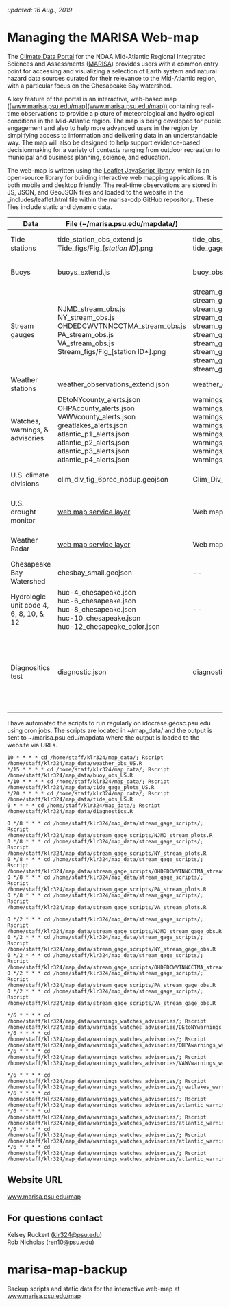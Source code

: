 *updated: 16 Aug., 2019*

# Managing the MARISA Web-map
The [Climate Data Portal](https://www.marisa.psu.edu) for the NOAA Mid-Atlantic Regional Integrated Sciences and Assessments ([MARISA](https://www.midatlanticrisa.org)) provides users with a common entry point for accessing and visualizing a selection of Earth system and natural hazard data sources curated for their relevance to the Mid-Atlantic region, with a particular focus on the Chesapeake Bay watershed.

A key feature of the portal is an interactive, web-based map ([www.marisa.psu.edu/map](www.marisa.psu.edu/map)) containing real-time observations to provide a picture of meteorological and hydrological conditions in the Mid-Atlantic region. The map is being developed for public engagement and also to help more advanced users in the region by simplifying access to information and delivering data in an understandable way. The map will also be designed to help support evidence-based decisionmaking for a variety of contexts ranging from outdoor recreation to municipal and business planning, science, and education.

The web-map is written using the [Leaflet JavaScript library](https://leafletjs.com), which is an open-source library for building interactive web mapping applications. It is both mobile and desktop friendly. The real-time observations are stored in JS, JSON, and GeoJSON files and loaded to the website in the _includes/leaflet.html file within the marisa-cdp GitHub repository. These files include static and dynamic data.

| Data | File (~/marisa.psu.edu/mapdata/) | Script (~/map\_data) | Extent | Source | Notes |
| ---- | ---- | ------ | ------ | ------ | ----- |
| Tide stations | tide\_station\_obs\_extend.js <br> Tide\_figs/Fig\_[*station ID*].png | tide\_obs\_US.R <br> tide\_gage\_plots\_US.R | National | [NOAA Tides & Currents](https://tidesandcurrents.noaa.gov) | Plots are updated every 10 minutes; observations every 20 minutes (real-time water observations update every 6 minutes) |
| Buoys | buoys_extend.js | buoy\_obs\_US.R | National | [NOAA's National Data Buoy Center](https://www.ndbc.noaa.gov) | Updated every 15 minutes (real-time obs. updated every 5 mins). In future use [guidelines](https://www.ndbc.noaa.gov/docs/ndbc_web_data_guide.pdf) to update code processing (https://www.ndbc.noaa.gov/data/latest\_obs/latest\_obs.txt) |
| Stream gauges | NJMD\_stream\_obs.js <br> NY\_stream\_obs.js <br> OHDEDCWVTNNCCTMA\_stream\_obs.js <br> PA\_stream\_obs.js <br> VA\_stream\_obs.js <br> Stream\_figs/Fig\_[station ID*].png | stream\_gage\_scripts/NJMD\_stream\_plots.R <br> stream\_gage\_scripts/NY\_stream\_plots.R <br> stream\_gage\_scripts/OHDEDCWVTNNCCTMA\_stream\_plots.R <br> stream\_gage\_scripts/PA\_stream\_plots.R <br> stream\_gage\_scripts/VA\_stream\_plots.R <br> stream\_gage\_scripts/NJMD\_stream\_gage\_obs.R <br> stream\_gage\_scripts/NY\_stream\_gage\_obs.R <br> stream\_gage\_scripts/OHDEDCWVTNNCCTMA\_stream\_gage\_obs.R <br> stream\_gage\_scripts/PA\_stream\_gage\_obs.R <br> stream\_gage\_scripts/VA\_stream\_gage\_obs.R | Mid-Atlantic | [United States Geological Survey](https://waterdata.usgs.gov/nwis/rt)| Plots updated every 8 hours; observations every 2 hours (real-time streamflow data are typically recorded at 15-minute intervals, stored onsite, and then transmitted to USGS offices once every hour) |
| Weather stations | weather\_observations\_extend.json | weather\_obs\_US.R | National | [NOAA's National Weather Service](https://w1.weather.gov/xml/current_obs/) | updated hourly (new job at 10 mins of every hour: 1:10, 2:10, 3:10) |
| Watches, warnings, & advisories | DEtoNYcounty\_alerts.json <br> OHPAcounty\_alerts.json <br> VAWVcounty\_alerts.json <br> greatlakes\_alerts.json <br> atlantic\_p1\_alerts.json <br> atlantic\_p2\_alerts.json <br> atlantic\_p3\_alerts.json <br> atlantic\_p4\_alerts.json | warnings\_watches\_advisories/DEtoNYwarnings\_watches\_advisories.R <br> warnings\_watches\_advisories/OHPAwarnings\_watches\_advisories.R <br> warnings\_watches\_advisories/VAWVwarnings\_watches\_advisories.R <br> warnings\_watches\_advisories/greatlakes\_warnings\_watches\_advisories.R <br> warnings\_watches\_advisories/atlantic\_warnings\_watches\_advisories\_p1.R <br> warnings\_watches\_advisories/atlantic\_warnings\_watches\_advisories\_p2.R <br> warnings\_watches\_advisories/atlantic\_warnings\_watches\_advisories\_p3.R <br> warnings\_watches\_advisories/atlantic\_warnings\_watches\_advisories\_p4.R | Mid-Atlantic | [NOAA's National Weather Service](https://alerts.weather.gov) | Updated every 6 minutes (updates approximately every 5 minutes with all warnings, watches, advisories, and statements in effect) |
| U.S. climate divisions | clim\_div\_fig\_6prec\_nodup.geojson | Clim\_Div\_Clim\_Data/climate\_div\_plotting.R | National | https://www.ncdc.noaa.gov/monitoring-references/maps/us-climate-divisions.php | Static |
| U.S. drought monitor | [web map service layer](http://ndmc-001.unl.edu:8080/cgi-bin/mapserv.exe?map=/ms4w/apps/usdm/service/usdm\_current\_wms.map&SERVICE=WMS&VERSION=1.3.0&REQUEST=GetMap) | Web map service | National | [National Drought Mitigation Center, the U.S. Department of Agriculture, and the National Oceanic and Atmospheric Association](https://droughtmonitor.unl.edu) | Updated every Thursday at 8:30 a.m. Eastern time |
| Weather Radar | [web map service layer](https://mesonet.agron.iastate.edu/cgi-bin/wms/nexrad/n0q.cgi) | Web map service | National | [Iowa Environmental Mesonet (IEM) generated NEXRAD (Next-Generation Radar) composite](https://mesonet.agron.iastate.edu/docs/nexrad_mosaic/) | Layer: NEXRAD Base Reflectivity current (nexrad-n0q-900913); (Data updated every 5 minutes) |
| Chesapeake Bay Watershed | chesbay_small.geojson | -- | Chesapeake Bay watershed | [United States Department of Agriculture; Natural resources Conservation Service New York](https://www.nrcs.usda.gov/wps/portal/nrcs/detail/ny/programs/farmbill/rcpp/?cid=stelprdb1254128) | Static |
| Hydrologic unit code 4, 6, 8, 10, & 12 | huc-4\_chesapeake.json <br> huc-6\_chesapeake.json <br> huc-8\_chesapeake.json <br> huc-10\_chesapeake.json <br> huc-12\_chesapeake\_color.json | -- | Chesapeake Bay watershed | [HUC layers are from the USGS Watershed Boundary Dataset](https://catalog.data.gov/dataset/usgs-national-watershed-boundary-dataset-wbd-downloadable-data-collection-national-geospatial-) | Static |
|Diagnositics test | diagnostic.json | diagnostics.R | buoys, weather stations, tide station plots and observations, and stream gage observations | -- | run hourly; stream gage plots are turned off due to testing of US extent|

I have automated the scripts to run regularly on idocrase.geosc.psu.edu using cron jobs. The scripts are located in ~/map_data/ and the output is sent to ~/marisa.psu.edu/mapdata where the output is loaded to the website via URLs.

```
10 * * * * cd /home/staff/klr324/map_data/; Rscript /home/staff/klr324/map_data/weather_obs_US.R
*/15 * * * * cd /home/staff/klr324/map_data/; Rscript /home/staff/klr324/map_data/buoy_obs_US.R
*/10 * * * * cd /home/staff/klr324/map_data/; Rscript /home/staff/klr324/map_data/tide_gage_plots_US.R
*/20 * * * * cd /home/staff/klr324/map_data/; Rscript /home/staff/klr324/map_data/tide_obs_US.R
0 * * * * cd /home/staff/klr324/map_data/; Rscript /home/staff/klr324/map_data/diagnostics.R

0 */8 * * * cd /home/staff/klr324/map_data/stream_gage_scripts/; Rscript /home/staff/klr324/map_data/stream_gage_scripts/NJMD_stream_plots.R
0 */8 * * * cd /home/staff/klr324/map_data/stream_gage_scripts/; Rscript /home/staff/klr324/map_data/stream_gage_scripts/NY_stream_plots.R
0 */8 * * * cd /home/staff/klr324/map_data/stream_gage_scripts/; Rscript /home/staff/klr324/map_data/stream_gage_scripts/OHDEDCWVTNNCCTMA_stream_plots.R
0 */8 * * * cd /home/staff/klr324/map_data/stream_gage_scripts/; Rscript /home/staff/klr324/map_data/stream_gage_scripts/PA_stream_plots.R
0 */8 * * * cd /home/staff/klr324/map_data/stream_gage_scripts/; Rscript /home/staff/klr324/map_data/stream_gage_scripts/VA_stream_plots.R

0 */2 * * * cd /home/staff/klr324/map_data/stream_gage_scripts/; Rscript /home/staff/klr324/map_data/stream_gage_scripts/NJMD_stream_gage_obs.R
0 */2 * * * cd /home/staff/klr324/map_data/stream_gage_scripts/; Rscript /home/staff/klr324/map_data/stream_gage_scripts/NY_stream_gage_obs.R
0 */2 * * * cd /home/staff/klr324/map_data/stream_gage_scripts/; Rscript /home/staff/klr324/map_data/stream_gage_scripts/OHDEDCWVTNNCCTMA_stream_gage_obs.R
0 */2 * * * cd /home/staff/klr324/map_data/stream_gage_scripts/; Rscript /home/staff/klr324/map_data/stream_gage_scripts/PA_stream_gage_obs.R
0 */2 * * * cd /home/staff/klr324/map_data/stream_gage_scripts/; Rscript /home/staff/klr324/map_data/stream_gage_scripts/VA_stream_gage_obs.R

*/6 * * * * cd /home/staff/klr324/map_data/warnings_watches_advisories/; Rscript /home/staff/klr324/map_data/warnings_watches_advisories/DEtoNYwarnings_watches_advisories.R
*/6 * * * * cd /home/staff/klr324/map_data/warnings_watches_advisories/; Rscript /home/staff/klr324/map_data/warnings_watches_advisories/OHPAwarnings_watches_advisories.R
*/6 * * * * cd /home/staff/klr324/map_data/warnings_watches_advisories/; Rscript /home/staff/klr324/map_data/warnings_watches_advisories/VAWVwarnings_watches_advisories.R

*/6 * * * * cd /home/staff/klr324/map_data/warnings_watches_advisories/; Rscript /home/staff/klr324/map_data/warnings_watches_advisories/greatlakes_warnings_watches_advisories.R
*/6 * * * * cd /home/staff/klr324/map_data/warnings_watches_advisories/; Rscript /home/staff/klr324/map_data/warnings_watches_advisories/atlantic_warnings_watches_advisories_p1.R
*/6 * * * * cd /home/staff/klr324/map_data/warnings_watches_advisories/; Rscript /home/staff/klr324/map_data/warnings_watches_advisories/atlantic_warnings_watches_advisories_p2.R
*/6 * * * * cd /home/staff/klr324/map_data/warnings_watches_advisories/; Rscript /home/staff/klr324/map_data/warnings_watches_advisories/atlantic_warnings_watches_advisories_p3.R
*/6 * * * * cd /home/staff/klr324/map_data/warnings_watches_advisories/; Rscript /home/staff/klr324/map_data/warnings_watches_advisories/atlantic_warnings_watches_advisories_p4.R
```

## Website URL
www.marisa.psu.edu/map

## For questions contact
Kelsey Ruckert (klr324@psu.edu)  
Rob Nicholas (ren10@psu.edu)

# marisa-map-backup
Backup scripts and static data for the interactive web-map at www.marisa.psu.edu/map
